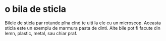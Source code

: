 # o bila de sticla

Bilele de sticla par rotunde pîna cînd te uiti la ele cu un microscop. Aceasta
sticla este un exemplu de marmura pasta de dinti. Alte bile pot fi facute din
lemn, plastic, metal, sau chiar praf.
